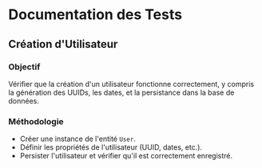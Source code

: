 # Documentation des Tests

## Création d'Utilisateur
### Objectif
Vérifier que la création d'un utilisateur fonctionne correctement, y compris la génération des UUIDs, les dates, et la persistance dans la base de données.

### Méthodologie
- Créer une instance de l'entité `User`.
- Définir les propriétés de l'utilisateur (UUID, dates, etc.).
- Persister l'utilisateur et vérifier qu'il est correctement enregistré.
